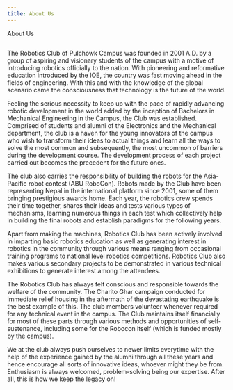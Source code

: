 ```yaml
---
title: About Us
---
```


<section class="hero is-dark has-text-centered">
  <div class="hero-body">
    <p class="title">About Us</p>
  </div>
</section>

<section class="section">
<div class="container">
<div class="columns is-mobile is-centered">
  <div class="column is-two-thirds">
<div class="content">
    <p class="content">
The Robotics Club of Pulchowk Campus was founded in 2001 A.D. by a group of aspiring and visionary students of the campus with a motive of introducing robotics officially to the nation. With pioneering and reformative education introduced by the IOE, the country was fast moving ahead in the fields of engineering. With this and with the knowledge of the global scenario came the consciousness that technology is the future of the world.

Feeling the serious necessity to keep up with the pace of rapidly advancing robotic development in the world added by the inception of Bachelors in Mechanical Engineering in the Campus, the Club was established. Comprised of students and alumni of the Electronics and the Mechanical department, the club is a haven for the young innovators of the campus who wish to transform their ideas to actual things and learn all the ways to solve the most common and subsequently, the most uncommon of barriers during the development course. The development process of each project carried out becomes the precedent for the future ones.

The club also carries the responsibility of building the robots for the Asia-Pacific robot contest (ABU RoboCon). Robots made by the Club have been representing Nepal in the international platform since 2001, some of them bringing prestigious awards home. Each year, the robotics crew spends their time together, shares their ideas and tests various types of mechanisms, learning numerous things in each test which collectively help in building the final robots and establish paradigms for the following years.

Apart from making the machines, Robotics Club has been actively involved in imparting basic robotics education as well as generating interest in robotics in the community through various means ranging from occasional training programs to national level robotics competitions. Robotics Club also makes various secondary projects to be demonstrated in various technical exhibitions to generate interest among the attendees.

The Robotics Club has always felt conscious and responsible towards the welfare of the community. The Charito Ghar campaign conducted for immediate relief housing in the aftermath of the devastating earthquake is the best example of this. The club members volunteer whenever required for any technical event in the campus. The Club maintains itself financially for most of these parts through various methods and opportunities of self-sustenance, including some for the Robocon itself (which is funded mostly by the campus).

We at the club always push ourselves to newer limits everytime with the help of the experience gained by the alumni through all these years and hence encourage all sorts of innovative ideas, whoever might they be from. Enthusiasm is always welcomed, problem-solving being our expertise. After all, this is how we keep the legacy on!

</p>
</div>
  </div>
</div>
</div>
</section>
